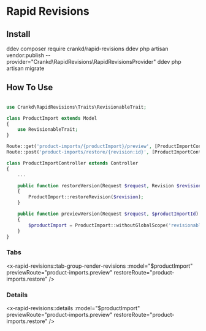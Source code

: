 # Rapid Revisions

## Install

ddev composer require crankd/rapid-revisions
ddev php artisan vendor:publish --provider="Crankd\RapidRevisions\RapidRevisionsProvider"
ddev php artisan migrate

## How To Use


```php

use Crankd\RapidRevisions\Traits\RevisionableTrait;

class ProductImport extends Model
{
    use RevisionableTrait;
}
```

```php
Route::get('product-imports/{productImport}/preview', [ProductImportController::class, "previewVersion"])->name('product-imports.preview');
Route::post('product-imports/restore/{revision:id}', [ProductImportController::class, "restoreVersion"])->name('product-imports.restore');
```

```php
class ProductImportController extends Controller
{
    ...

    public function restoreVersion(Request $request, Revision $revision)
    {
        ProductImport::restoreRevision($revision);
    }

    public function previewVersion(Request $request, $productImportId)
    {
        $productImport = ProductImport::withoutGlobalScope('revisionable')->find($productImportId);
    }
}

```

### Tabs

<x-rapid-revisions::tab-group-render-revisions :model="$productImport"
        previewRoute="product-imports.preview"
        restoreRoute="product-imports.restore" />

### Details

<x-rapid-revisions::details :model="$productImport"
        previewRoute="product-imports.preview"
        restoreRoute="product-imports.restore" />


